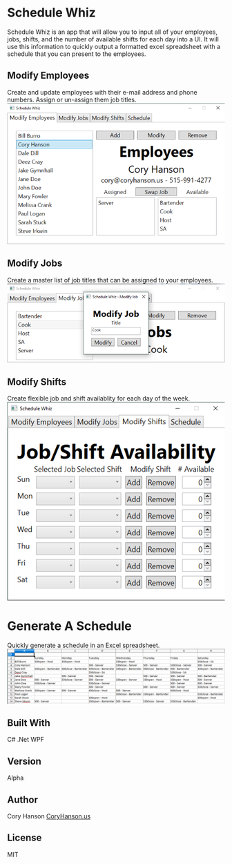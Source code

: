 ﻿# Schedule Whiz
Schedule Whiz is an app that will allow you to input all of your employees, jobs, shifts, and the number of available shifts for each day into a UI.
It will use this information to quickly output a formatted excel spreadsheet with a schedule that you can present to the employees.

## Modify Employees
Create and update employees with their e-mail address and phone numbers.
Assign or un-assign them job titles.
<img src="./images/ScheduleWhiz-Screen-01.png">

## Modify Jobs
Create a master list of job titles that can be assigned to your employees.
<img src="./images/ScheduleWhiz-Screen-02.png">

## Modify Shifts
Create flexible job and shift availablity for each day of the week.
<img src="./images/ScheduleWhiz-Screen-03.png">

# Generate A Schedule
Quickly generate a schedule in an Excel spreadsheet.
<img src="./images/ScheduleWhiz-Screen-04.png">

## Built With
C# .Net WPF

## Version
Alpha

## Author
Cory Hanson [CoryHanson.us](https://coryhanson.us)

## License
MIT
